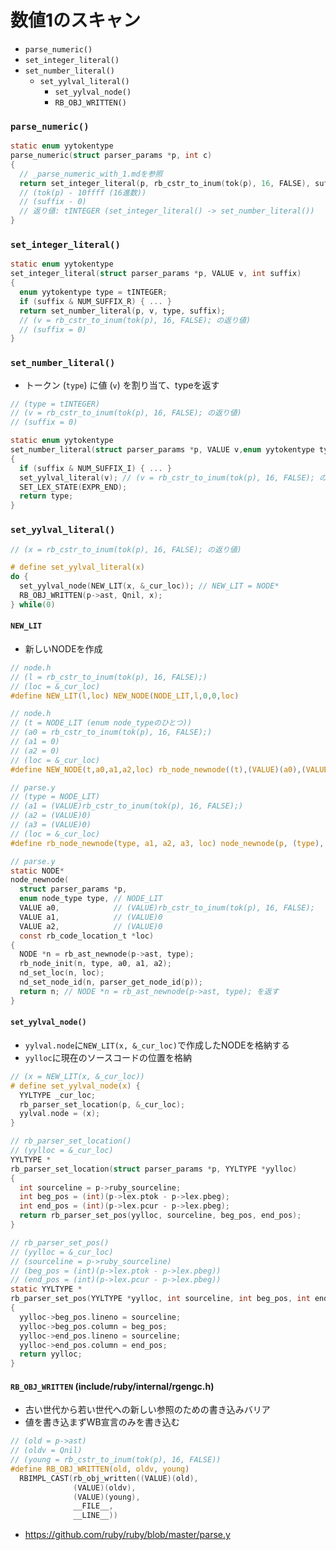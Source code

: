 # 数値1のスキャン
- `parse_numeric()`
- `set_integer_literal()`
- `set_number_literal()`
  - `set_yylval_literal()`
    - `set_yylval_node()`
    - `RB_OBJ_WRITTEN()`

### `parse_numeric()`

```c
static enum yytokentype
parse_numeric(struct parser_params *p, int c)
{
  // _parse_numeric_with_1.mdを参照
  return set_integer_literal(p, rb_cstr_to_inum(tok(p), 16, FALSE), suffix);
  // (tok(p) - 10ffff (16進数))
  // (suffix - 0)
  // 返り値: tINTEGER (set_integer_literal() -> set_number_literal())
}
```

### `set_integer_literal()`

```c
static enum yytokentype
set_integer_literal(struct parser_params *p, VALUE v, int suffix)
{
  enum yytokentype type = tINTEGER;
  if (suffix & NUM_SUFFIX_R) { ... }
  return set_number_literal(p, v, type, suffix);
  // (v = rb_cstr_to_inum(tok(p), 16, FALSE); の返り値)
  // (suffix = 0)
}
```

### `set_number_literal()`
- トークン (`type`) に値 (`v`) を割り当て、typeを返す

```c
// (type = tINTEGER)
// (v = rb_cstr_to_inum(tok(p), 16, FALSE); の返り値)
// (suffix = 0)

static enum yytokentype
set_number_literal(struct parser_params *p, VALUE v,enum yytokentype type, int suffix)
{
  if (suffix & NUM_SUFFIX_I) { ... }
  set_yylval_literal(v); // (v = rb_cstr_to_inum(tok(p), 16, FALSE); の返り値)
  SET_LEX_STATE(EXPR_END);
  return type;
}
```

### `set_yylval_literal()`

```c
// (x = rb_cstr_to_inum(tok(p), 16, FALSE); の返り値)

# define set_yylval_literal(x)
do {
  set_yylval_node(NEW_LIT(x, &_cur_loc)); // NEW_LIT = NODE*
  RB_OBJ_WRITTEN(p->ast, Qnil, x);
} while(0)
```

#### `NEW_LIT`
- 新しいNODEを作成

```c
// node.h
// (l = rb_cstr_to_inum(tok(p), 16, FALSE);)
// (loc = &_cur_loc)
#define NEW_LIT(l,loc) NEW_NODE(NODE_LIT,l,0,0,loc)

// node.h
// (t = NODE_LIT (enum node_typeのひとつ))
// (a0 = rb_cstr_to_inum(tok(p), 16, FALSE);)
// (a1 = 0)
// (a2 = 0)
// (loc = &_cur_loc)
#define NEW_NODE(t,a0,a1,a2,loc) rb_node_newnode((t),(VALUE)(a0),(VALUE)(a1),(VALUE)(a2),loc)

// parse.y
// (type = NODE_LIT)
// (a1 = (VALUE)rb_cstr_to_inum(tok(p), 16, FALSE);)
// (a2 = (VALUE)0)
// (a3 = (VALUE)0)
// (loc = &_cur_loc)
#define rb_node_newnode(type, a1, a2, a3, loc) node_newnode(p, (type), (a1), (a2), (a3), (loc))

// parse.y
static NODE*
node_newnode(
  struct parser_params *p,
  enum node_type type, // NODE_LIT
  VALUE a0,            // (VALUE)rb_cstr_to_inum(tok(p), 16, FALSE);
  VALUE a1,            // (VALUE)0
  VALUE a2,            // (VALUE)0
  const rb_code_location_t *loc)
{
  NODE *n = rb_ast_newnode(p->ast, type);
  rb_node_init(n, type, a0, a1, a2);
  nd_set_loc(n, loc);
  nd_set_node_id(n, parser_get_node_id(p));
  return n; // NODE *n = rb_ast_newnode(p->ast, type); を返す
}
```

#### `set_yylval_node()`
- `yylval.node`に`NEW_LIT(x, &_cur_loc)`で作成したNODEを格納する
- `yylloc`に現在のソースコードの位置を格納

```c
// (x = NEW_LIT(x, &_cur_loc))
# define set_yylval_node(x) {
  YYLTYPE _cur_loc;
  rb_parser_set_location(p, &_cur_loc);
  yylval.node = (x);
}

// rb_parser_set_location()
// (yylloc = &_cur_loc)
YYLTYPE *
rb_parser_set_location(struct parser_params *p, YYLTYPE *yylloc)
{
  int sourceline = p->ruby_sourceline;
  int beg_pos = (int)(p->lex.ptok - p->lex.pbeg);
  int end_pos = (int)(p->lex.pcur - p->lex.pbeg);
  return rb_parser_set_pos(yylloc, sourceline, beg_pos, end_pos);
}

// rb_parser_set_pos()
// (yylloc = &_cur_loc)
// (sourceline = p->ruby_sourceline)
// (beg_pos = (int)(p->lex.ptok - p->lex.pbeg))
// (end_pos = (int)(p->lex.pcur - p->lex.pbeg))
static YYLTYPE *
rb_parser_set_pos(YYLTYPE *yylloc, int sourceline, int beg_pos, int end_pos)
{
  yylloc->beg_pos.lineno = sourceline;
  yylloc->beg_pos.column = beg_pos;
  yylloc->end_pos.lineno = sourceline;
  yylloc->end_pos.column = end_pos;
  return yylloc;
}
```

#### `RB_OBJ_WRITTEN` (include/ruby/internal/rgengc.h)
- 古い世代から若い世代への新しい参照のための書き込みバリア
- 値を書き込まずWB宣言のみを書き込む

```c
// (old = p->ast)
// (oldv = Qnil)
// (young = rb_cstr_to_inum(tok(p), 16, FALSE))
#define RB_OBJ_WRITTEN(old, oldv, young)
  RBIMPL_CAST(rb_obj_written((VALUE)(old),
              (VALUE)(oldv),
              (VALUE)(young),
              __FILE__,
              __LINE__))
```

- https://github.com/ruby/ruby/blob/master/parse.y
